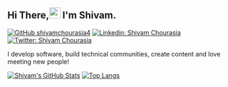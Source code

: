 ## Hi There,<img src="https://media.giphy.com/media/hvRJCLFzcasrR4ia7z/giphy.gif" width="25px"> I'm Shivam. 

[![GitHub shivamchourasia4](https://img.shields.io/github/followers/shivamchourasia4?label=follow&style=social)](https://github.com/shivamchourasia4)
[![Linkedin: Shivam Chourasia](https://img.shields.io/badge/-Shivam%20Chourasia-blue?style=flat-square&logo=Linkedin&logoColor=white&link=https://www.linkedin.com/in/shivamchourasia/)](https://www.linkedin.com/in/shivamchourasia/)
[![Twitter: Shivam Chourasia](https://img.shields.io/twitter/follow/shivamly?style=social)](https://twitter.com/shivamly)
<!-- ![Visitors](https://visitor-badge.glitch.me/badge?page_id=shivamchourasia4&left_color=gray&right_color=blue) -->
  
I develop software, build technical communities, create content and love meeting new people!


[![Shivam's GitHub Stats](https://github-readme-stats.vercel.app/api?username=shivamchourasia4&hide=issues&count_private=true&show_icons=true&theme=github_dark)](https://github.com/shivamchourasia4/github-readme-stats)
[![Top Langs](https://github-readme-stats.vercel.app/api/top-langs/?username=shivamchourasia4&layout=compact&theme=github_dark)](https://github.com/shivamchourasia4/github-readme-stats)

